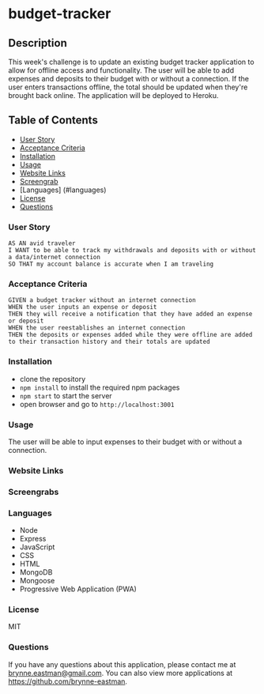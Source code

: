 # budget-tracker

## Description
This week's challenge is to update an existing budget tracker application to allow for offline access and functionality. The user will be able to add expenses and deposits to their budget with or without a connection. If the user enters transactions offline, the total should be updated when they're brought back online. The application will be deployed to Heroku.

## Table of Contents
* [User Story](#userStory)
* [Acceptance Criteria](#acceptanceCriteria)
* [Installation](*installation)
* [Usage](#usage)
* [Website Links](#websiteLinks)
* [Screengrab](#screengrab)
* [Languages] (#languages)
* [License](#license)
* [Questions](questions)

### User Story
```
AS AN avid traveler
I WANT to be able to track my withdrawals and deposits with or without a data/internet connection
SO THAT my account balance is accurate when I am traveling 
```

### Acceptance Criteria
```
GIVEN a budget tracker without an internet connection
WHEN the user inputs an expense or deposit
THEN they will receive a notification that they have added an expense or deposit
WHEN the user reestablishes an internet connection
THEN the deposits or expenses added while they were offline are added to their transaction history and their totals are updated
```

### Installation
- clone the repository
- ```npm install``` to install the required npm packages
- ```npm start``` to start the server
- open browser and go to ```http://localhost:3001```

### Usage
The user will be able to input expenses to their budget with or without a connection.

### Website Links

### Screengrabs

### Languages
- Node
- Express
- JavaScript
- CSS
- HTML
- MongoDB
- Mongoose
- Progressive Web Application (PWA)

### License
MIT

### Questions
If you have any questions about this application, please contact me at brynne.eastman@gmail.com. You can also view more applications at https://github.com/brynne-eastman.

